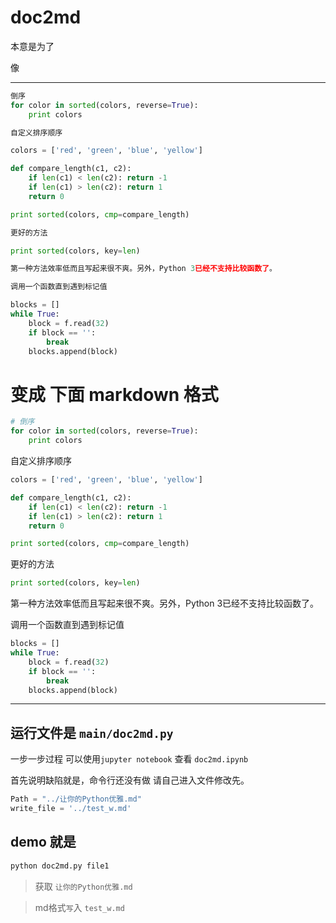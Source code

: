 # doc2md

本意是为了

像

---

``` py
倒序
for color in sorted(colors, reverse=True):
    print colors

自定义排序顺序

colors = ['red', 'green', 'blue', 'yellow']

def compare_length(c1, c2):
    if len(c1) < len(c2): return -1
    if len(c1) > len(c2): return 1
    return 0

print sorted(colors, cmp=compare_length)

更好的方法

print sorted(colors, key=len)

第一种方法效率低而且写起来很不爽。另外，Python 3已经不支持比较函数了。

调用一个函数直到遇到标记值

blocks = []
while True:
    block = f.read(32)
    if block == '':
        break
    blocks.append(block)
```
# 变成 下面 markdown 格式
``` py
# 倒序
for color in sorted(colors, reverse=True):
    print colors

```
自定义排序顺序

``` py
colors = ['red', 'green', 'blue', 'yellow']

def compare_length(c1, c2):
    if len(c1) < len(c2): return -1
    if len(c1) > len(c2): return 1
    return 0

print sorted(colors, cmp=compare_length)

```
更好的方法

``` py
print sorted(colors, key=len)

```
第一种方法效率低而且写起来很不爽。另外，Python 3已经不支持比较函数了。

调用一个函数直到遇到标记值

``` py
blocks = []
while True:
    block = f.read(32)
    if block == '':
        break
    blocks.append(block)

```

---

## 运行文件是 ``main/doc2md.py``

一步一步过程 可以使用``jupyter notebook`` 查看 ``doc2md.ipynb``

首先说明缺陷就是，命令行还没有做
请自己进入文件修改先。
``` py
Path = "../让你的Python优雅.md"
write_file = '../test_w.md'
```


## demo 就是

``` py
python doc2md.py file1
```
> 获取 ``让你的Python优雅.md``

> md格式``写``入 ``test_w.md``

